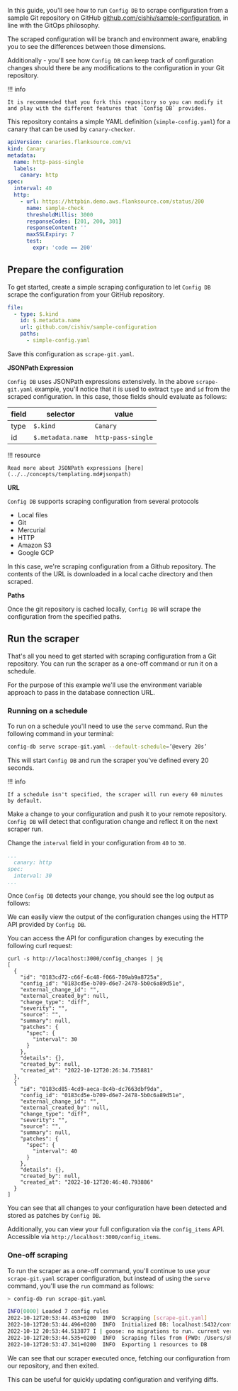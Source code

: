 In this guide, you'll see how to run `Config DB` to scrape configuration from a sample Git repository on GitHub [github.com/cishiv/sample-configuration](https://github.com/cishiv/sample-configuration), in line with the GitOps philosophy.

The scraped configuration will be branch and environment aware, enabling you to see the differences between those dimensions.

Additionally - you'll see how `Config DB` can keep track of configuration changes should there be any modifications to the configuration in your Git repository.

!!! info

    It is recommended that you fork this repository so you can modify it and play with the different features that `Config DB` provides.

This repository contains a simple YAML definition (`simple-config.yaml`) for a canary that can be used by `canary-checker`.

```yaml
apiVersion: canaries.flanksource.com/v1
kind: Canary
metadata:
  name: http-pass-single
  labels:
    canary: http
spec:
  interval: 40
  http:
    - url: https://httpbin.demo.aws.flanksource.com/status/200
      name: sample-check
      thresholdMillis: 3000
      responseCodes: [201, 200, 301]
      responseContent: ''
      maxSSLExpiry: 7
      test:
        expr: 'code == 200'
```

## Prepare the configuration

To get started, create a simple scraping configuration to let `Config DB` scrape the configuration from your GitHub repository.

```yaml
file:
  - type: $.kind
    id: $.metadata.name
    url: github.com/cishiv/sample-configuration
    paths:
      - simple-config.yaml
```

Save this configuration as `scrape-git.yaml`.

**JSONPath Expression**

`Config DB` uses JSONPath expressions extensively. In the above `scrape-git.yaml` example, you'll notice that it is used to extract `type` and `id` from the scraped configuration. In this case, those fields should evaluate as follows:

| field | selector          | value              |
| ----- | ----------------- | ------------------ |
| type  | `$.kind`          | `Canary`           |
| id    | `$.metadata.name` | `http-pass-single` |

!!! resource

    Read more about JSONPath expressions [here](../../concepts/templating.md#jsonpath)

**URL**

`Config DB` supports scraping configuration from several protocols

- Local files
- Git
- Mercurial
- HTTP
- Amazon S3
- Google GCP

In this case, we're scraping configuration from a Github repository. The contents of the URL is downloaded in a local cache directory and then scraped.

**Paths**

Once the git repository is cached locally, `Config DB` will scrape the configuration from the specified paths.

## Run the scraper

That's all you need to get started with scraping configuration from a Git repository. You can run the scraper as a one-off command or run it on a schedule.

For the purpose of this example we'll use the environment variable approach to pass in the database connection URL.

### Running on a schedule

To run on a schedule you'll need to use the `serve` command. Run the following command in your terminal:

```sh
config-db serve scrape-git.yaml --default-schedule=’@every 20s’
```

This will start `Config DB` and run the scraper you've defined every 20 seconds.

!!! info

    If a schedule isn't specified, the scraper will run every 60 minutes by default.

Make a change to your configuration and push it to your remote repository. `Config DB` will detect that configuration change and reflect it on the next scraper run.

Change the `interval` field in your configuration from `40` to `30`.

```yaml
...
  canary: http
spec:
  interval: 30
...
```

Once `Config DB` detects your change, you should see the log output as follows:

We can easily view the output of the configuration changes using the HTTP API provided by `Config DB`.

You can access the API for configuration changes by executing the following curl request:

```console
curl -s http://localhost:3000/config_changes | jq
[
  {
    "id": "0183cd72-c66f-6c48-f066-709ab9a8725a",
    "config_id": "0183cd5e-b709-d6e7-2478-5b0c6a89d51e",
    "external_change_id": "",
    "external_created_by": null,
    "change_type": "diff",
    "severity": "",
    "source": "",
    "summary": null,
    "patches": {
      "spec": {
        "interval": 30
      }
    },
    "details": {},
    "created_by": null,
    "created_at": "2022-10-12T20:26:34.735881"
  },
  {
    "id": "0183cd85-4cd9-aeca-8c4b-dc7663dbf9da",
    "config_id": "0183cd5e-b709-d6e7-2478-5b0c6a89d51e",
    "external_change_id": "",
    "external_created_by": null,
    "change_type": "diff",
    "severity": "",
    "source": "",
    "summary": null,
    "patches": {
      "spec": {
        "interval": 40
      }
    },
    "details": {},
    "created_by": null,
    "created_at": "2022-10-12T20:46:48.793886"
  }
]
```

You can see that all changes to your configuration have been detected and stored as patches by `Config DB`.

Additionally, you can view your full configuration via the `config_items` API. Accessible via `http://localhost:3000/config_items`.

### One-off scraping

To run the scraper as a one-off command, you'll continue to use your `scrape-git.yaml` scraper configuration, but instead of using the `serve` command, you'll use the `run` command as follows:

```sh
> config-db run scrape-git.yaml

INFO[0000] Loaded 7 config rules
2022-10-12T20:53:44.453+0200  INFO  Scrapping [scrape-git.yaml]
2022-10-12T20:53:44.496+0200  INFO  Initialized DB: localhost:5432/config (7959 kB)
2022-10-12 20:53:44.513877 I | goose: no migrations to run. current version: 99
2022-10-12T20:53:44.535+0200  INFO  Scraping files from (PWD: /Users/shiv/personal/flanksource/config-db)
2022-10-12T20:53:47.341+0200  INFO  Exporting 1 resources to DB
```

We can see that our scraper executed once, fetching our configuration from our repository, and then exited.

This can be useful for quickly updating configuration and verifying diffs.
